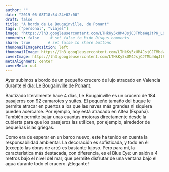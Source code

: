 ```yaml
---
author: ""
date: "2019-06-08T18:54:24+02:00"
draft: false
title: "A bordo de Le Bougainville, de Ponant"
tags: ["personal", "viajes"]
image: "https://lh3.googleusercontent.com/LTHkKy5xUM4JsjCJTMbaWqJtPK_LQB6XoSjhyqBInKvw63FYctwOhXNN8-nGGwJbO625A9m3nRccOQ_jJI0gcQDEhPpbK-o5odpkVk9sw5p1s6h2gxJFq5K2g9IhOqmwq7xaYDHwlOo=w1920-h1080"
comments: false     # set false to hide Disqus comments
share: true        # set false to share buttons
thumbnailImagePosition: left
thumbnailImage: https://lh3.googleusercontent.com/LTHkKy5xUM4JsjCJTMbaWqJtPK_LQB6XoSjhyqBInKvw63FYctwOhXNN8-nGGwJbO625A9m3nRccOQ_jJI0gcQDEhPpbK-o5odpkVk9sw5p1s6h2gxJFq5K2g9IhOqmwq7xaYDHwlOo=w1920-h1080
coverImage: https://lh3.googleusercontent.com/LTHkKy5xUM4JsjCJTMbaWqJtPK_LQB6XoSjhyqBInKvw63FYctwOhXNN8-nGGwJbO625A9m3nRccOQ_jJI0gcQDEhPpbK-o5odpkVk9sw5p1s6h2gxJFq5K2g9IhOqmwq7xaYDHwlOo=w1920-h1080
metaAlignment: center
coverMeta: out
---
```


Ayer subimos a bordo de un pequeño crucero de lujo atracado en Valencia durante el día: [Le Bougainville de Ponant](https://en.ponant.com/le-bougainville-eg-2).

<!--more-->

Bautizado literalmente hace 4 días, Le Bougainville es un crucero de 184 pasajeros con 92 camarotes y suites. El pequeño tamaño del buque le permite atracar en puertos a los que las naves más grandes ni siquiera pueden acercarse. Por ejemplo, hoy está atracado en Altea (España). También permite bajar unas cuantas motoras directamente desde la cubierta para que los pasajeros las utilicen, por ejemplo, alrededor de pequeñas islas griegas.

Como era de esperar en un barco nuevo, este ha tenido en cuenta la responsabilidad ambiental. La decoración es sofisticada, y todo en él (excepto las obras de arte) es bastante lujoso. Pero para mí, la característica más destacada, con diferencia, es el Blue Eye: un salón a 4 metros bajo el nivel del mar, que permite disfrutar de una ventana bajo el agua durante todo el crucero. ¡Elegante!

<script src="https://cdn.jsdelivr.net/npm/publicalbum@latest/dist/pa-embed-player.min.js" async></script>
<div class="pa-embed-player" style="width:100%; height:480px; display:none;"
  data-link="https://photos.app.goo.gl/WgzC6MUe9mhXmox38"
  data-title="22 new photos by Jorge Cortell">
  <img data-src="https://lh3.googleusercontent.com/Z2DLqm_YUTXiuXw152pqqcG3sWYrF9jQTeI0NWuX-22FRK0ord2YHB4aEb2sr2kbDyBoQCUzbdL8Zb3lTCW5Ydnb735ejtwKxheo16dBhQXKhe4bKc0I7amJm-Pc1FUd2d86a99lynw=w1920-h1080" src="" alt="" />
  <img data-src="https://lh3.googleusercontent.com/BB0yq5fc60ZGm_5h14PLtlgO4ZilzDXp8vP1KtS-KUu-uL7nJSa3sIRjNna0MwCIyY6nyZhLFjMvYpwTl9V-KwAvXmKmjJplZr9u1UNyPziFSRMowCoDG6liMStzjAJOJUjjNmq4ZSk=w1920-h1080" src="" alt="" />
  <img data-src="https://lh3.googleusercontent.com/-VwM-OmwRS8ySqMQCRVfu9zF1nzF8ybQZ5uWuiu6QgAo1Aa4qxjChIKzqlwPI0_S_-K0PlgXc2Ni2uAEZwsuq1jp8zjopS5eg9esQndWU1fCt7jwPmbqDStaMWWuoPzW5YG4zeCYvT0=w1920-h1080" src="" alt="" />
  <img data-src="https://lh3.googleusercontent.com/AskfaDewjHdYzDdlL_7um79BPoChlg5QlKzIG9tyTZKLPhJCW99aMcQKsy67mE22ftz-xpz2C7h9IUE2j63MnWd7YDpMlUjFdB0maPyo4aIjXuBQqgn1udwmi8brr0AkaDvHzmiZ4NY=w1920-h1080" src="" alt="" />
  <img data-src="https://lh3.googleusercontent.com/DBy89Muo9CTP0ZXrMa4j7ZnUKZLguSqIwy__nbMuZomkzjWL9m2ekLuomZvlu6siJHwwUsZz0gja-oklil-N95e63QkcyIoNRrCNfZQHGqBCNJ3P6CjZ7gC6EC2TWFdfzlR1CDDjCXA=w1920-h1080" src="" alt="" />
  <img data-src="https://lh3.googleusercontent.com/yg4S-wE98AeZY436O1ohQo8oAjj2iUgs9oLt-w0LCdLoBZMRGqNi52x5n0GsLCus4ADlijvTbg8_CAjaLFiVumGqdRc66d3Qmy63hFbXfhg0kr9sV3Cfu8FHLuQsqkAlDyd0GhFlKws=w1920-h1080" src="" alt="" />
  <img data-src="https://lh3.googleusercontent.com/nm97trB3epj3WmhYzoh6V6k7e6NVlQXeRlWs08F7Z2IhmL2pp1fQlfumuIsMGNp3thw-Ct1nE-7P3y-t4nu1GluYh4vHVJMTrNMkpQRf8FyTm6nuvhDM9vzOhGJXpFbxAinulUnArr8=w1920-h1080" src="" alt="" />
  <img data-src="https://lh3.googleusercontent.com/dYHDScuV4yzEXk99eVKUHyfbohnal8wPcw1EG3KV93DGmwWIyZZmGx_reNVAAZfQMKO6S9gZMlaN_gROk1z4LMyerTRyoMrNVDtJ9LLDWo67Ot9UbiliyG9kf9EHXJbqbu496O9nUu4=w1920-h1080" src="" alt="" />
  <img data-src="https://lh3.googleusercontent.com/p1fjp33_5wvRPK1KPvxABU0Gb9v_vXKOAlHNjP1qUmYJwQAS4wGs9fSq-t4zw3DkHL2NNRmYLYccoPHqLRbSzqpLJjx7cLzAqAXccywVK8mKTt7lHt5DL2NBAt8C_8lfT8bY9kdMLos=w1920-h1080" src="" alt="" />
  <img data-src="https://lh3.googleusercontent.com/cYkFxKIErR3BsFdZpbV6TTXEyjl_lQn17Rw6UsuIWsPEMBdX-gLzZ-LLyqUTj0g6qWVmIFC_OC9ebLmTfLOgv1m_iR5zw5XHKdOgpBawpbUT1kgUTH_ClP_tSJ4nTrGXNytk9kEh_FU=w1920-h1080" src="" alt="" />
  <img data-src="https://lh3.googleusercontent.com/g5aRBFEN6ic__vpVT_FdPqLtS9ymQXkwaqjN1-YG73eqxvbWdKOkTuQlY5X7yhKB3S7f--0zTu44YQEkCx6FyWDTrRkfx63fEznhzdmgthLECLhv5si0NRgjtbckKhPjVloxjuKgfE8=w1920-h1080" src="" alt="" />
  <img data-src="https://lh3.googleusercontent.com/lG7TAITyvh7Mi_iQXFqCunkxEPwAC0E3a-oBHhKGVd_PDPRKovsgwI-BPvfeGbrFKYRMzhqfRUsMTA4B0UbLPgaMpRIdKLPNFvGRjL1LjI_jToOBjITLcqlFVs7IIo0QXWaEPTmJD-E=w1920-h1080" src="" alt="" />
  <img data-src="https://lh3.googleusercontent.com/_ED84il2-dNh6JVcljQ1zDfmb0Sj_saEJbguQ3Bmj_tSWfCtZIy2BwSEaba3G0axBtrC8lSgufokzralYGiO7RICVicZo645g_YG6EMK0GlcCEKp0thyaR6zsl_X8DKO4dwNY88uY_o=w1920-h1080" src="" alt="" />
  <img data-src="https://lh3.googleusercontent.com/TTcVropnMJCTCJmzwS3nvskLnq2fJ9P6_Grst5FARmCH4NsiVg_kALT9B4VbXryoVgdoxPLCfR3BDE0i_b0rjrR1h0DcaeTDqOQgZzk9yMX9sl1DHBZce-emZLWvvpp9PIV6lIT-6xA=w1920-h1080" src="" alt="" />
  <img data-src="https://lh3.googleusercontent.com/Zm-DG1qjsQB-Obu2rgTfSZUa8axDkwjPUr_DideOKmFSQ8gbzKeX34o5WHeKRlUJO7H-WM0jsBA_h8Wld3c8w6x8Ryk1bkYFhCwI0krR5jmawMOXzL39zenUOeBnv27_ilzJcHMW6PE=w1920-h1080" src="" alt="" />
  <img data-src="https://lh3.googleusercontent.com/75SEclTqERau3o2uIyGmAhqihsLLC56HYvNzfmL8fe0R6DTSbofDFP-z1xvq1JVy3PfhtwOxl3ypJ5wm3J2SKT7ho2ALkvLnVt32eiepWReqAK9-5nIL3O736zlJPmEJvM4b1vDUUXw=w1920-h1080" src="" alt="" />
  <img data-src="https://lh3.googleusercontent.com/2AXQCqrkMLKN79RmqqneK30xT7vEvPN4tXlL5mCCcak2178geMpXfxI1XNYmNgDq3Fch645jEBcyE3OgAHQDkIAFPRtbyECd98_oiVfaiZvc5Jh-lEJsO9be5FMX5sPUpoTOK4HDd6c=w1920-h1080" src="" alt="" />
  <img data-src="https://lh3.googleusercontent.com/1yW_LXDG1hEGgXObdvzkVNCySHHrfufEdnIS6CDvDRDyYEe8p-mfuolTQ3NZamPDVS2RB9vQkTTyjPX1BuNw5s0jsbL_zgKAj5BEUWLavHA3NNHd5lEQMMspyald-xkqrBFBeLygV0s=w1920-h1080" src="" alt="" />
  <img data-src="https://lh3.googleusercontent.com/etZzPGMgIm_oC--Xsc5CkstW13a_6gVUdX7gF3qecuQenx9XPaWHDowgeNnnrVdbNgaXrMs1hTTkcuuVfLrL9gPZQ7dmFXI1mSQykAQzWD6tSFEzYrRhRPv4aaVFEZWL_hco_jIa2lE=w1920-h1080" src="" alt="" />
  <img data-src="https://lh3.googleusercontent.com/KeU9V4wgdyHR73xw1Yu6SNdWDacUn2EQj-m7Tt99RHOXPWQ-dqwtoZb-fj5KACk0GEYIZIHOE3iuKJ-cGBUmamU64JXuzzFI-n4Ir3SM4htnrZTmMpX9v-MChMHp-d7jrc8ZelQ2KSk=w1920-h1080" src="" alt="" />
  <img data-src="https://lh3.googleusercontent.com/UcR_lddSp_FPLib96DijVTH1z92vHLnWu8RnAZB0d6GxorL18TdSPnk9CVomXbCGsfw1xhsCfcF3VK2JTjjH20w_IQ2JdHUiM7Yz-edBwGagC3Auys5PWaIcpfSGdmLdbL_NRfzhyZ8=w1920-h1080" src="" alt="" />
  <img data-src="https://lh3.googleusercontent.com/TO7TgJ9fgzE9Jkn1mg9WW1LNpkLH8tILt6vL3BG-IL8i8_AWZmuoYMWueKimiSlC1H7BOh73yGdZmRzeJYpiEsTG_e9mJnF9wNG7m1UdnKXmO95HmMgZ0vJZ9vh68y3G_DAR6AqX4_c=w1920-h1080" src="" alt="" />
</div>
